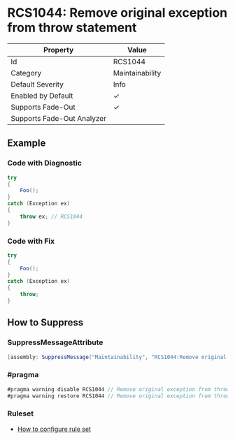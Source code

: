 # RCS1044: Remove original exception from throw statement

| Property | Value |
| -------- | ----- |
| Id | RCS1044 |
| Category | Maintainability |
| Default Severity | Info |
| Enabled by Default | &#x2713; |
| Supports Fade\-Out | &#x2713; |
| Supports Fade\-Out Analyzer |  |

## Example

### Code with Diagnostic

```csharp
try
{
    Foo();
}
catch (Exception ex)
{
    throw ex; // RCS1044
}
```

### Code with Fix

```csharp
try
{
    Foo();
}
catch (Exception ex)
{
    throw;
}
```

## How to Suppress

### SuppressMessageAttribute

```csharp
[assembly: SuppressMessage("Maintainability", "RCS1044:Remove original exception from throw statement.", Justification = "<Pending>")]
```

### \#pragma

```csharp
#pragma warning disable RCS1044 // Remove original exception from throw statement.
#pragma warning restore RCS1044 // Remove original exception from throw statement.
```

### Ruleset

* [How to configure rule set](../HowToConfigureAnalyzers.md)

